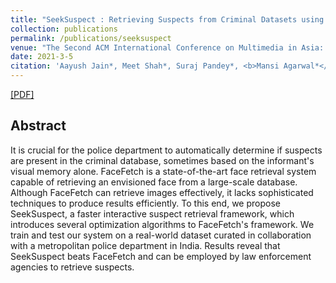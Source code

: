```yaml
---
title: "SeekSuspect : Retrieving Suspects from Criminal Datasets using Visual Memory"
collection: publications
permalink: /publications/seeksuspect
venue: "The Second ACM International Conference on Multimedia in Asia: Demo Papers."
date: 2021-3-5
citation: 'Aayush Jain*, Meet Shah*, Suraj Pandey*, <b>Mansi Agarwal*</b>, Rajiv Ratn Shah, Yifang Yin. <i>The Second ACM International Conference on Multimedia in Asia: Demo Papers</i>. <b>ACMM 2021</b>.'
---
```


[[PDF]](https://mansiagarwal11.github.io/files/ACMM21.pdf)

## Abstract
It is crucial for the police department to automatically determine if suspects are present in the criminal database, sometimes based on the informant's visual memory alone. FaceFetch is a state-of-the-art face retrieval system capable of retrieving an envisioned face from a large-scale database. Although FaceFetch can retrieve images effectively, it lacks sophisticated techniques to produce results efficiently.  To this end, we propose SeekSuspect, a faster interactive suspect retrieval framework, which introduces several optimization algorithms to FaceFetch's framework. We train and test our system on a real-world dataset curated in collaboration with a metropolitan police department in India. Results reveal that SeekSuspect beats FaceFetch and can be employed by law enforcement agencies to retrieve suspects.
